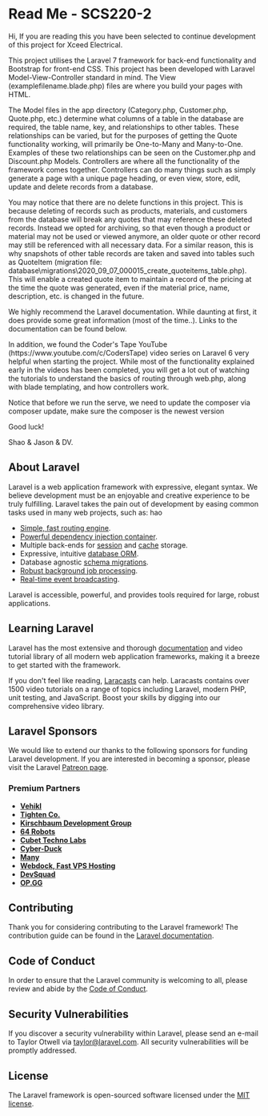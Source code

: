 <h1>Read Me - SCS220-2</h1>
<p>Hi, If you are reading this you have been selected to continue development of this project for Xceed Electrical.</p>
<p>This project utilises the Laravel 7 framework for back-end functionality and Bootstrap for front-end CSS. This project has been developed with Laravel Model-View-Controller standard in mind.
The View (examplefilename.blade.php) files are where you build your pages with HTML.</p>
<p>The Model files in the app directory (Category.php, Customer.php, Quote.php, etc.) determine what columns of a table in the database are required, the table name, key, and relationships to other tables. These relationships can be varied, but for the purposes of getting the Quote functionality working, will primarily be One-to-Many and Many-to-One. Examples of these two relationships can be seen on the Customer.php and Discount.php Models.
Controllers are where all the functionality of the framework comes together. Controllers can do many things such as simply generate a page with a unique page heading, or even view, store, edit, update and delete records from a database.</p>

<p>You may notice that there are no delete functions in this project. This is because deleting of records such as products, materials, and customers from the database will break any quotes that may reference these deleted records. Instead we opted for archiving, so that even though a product or material may not be used or viewed anymore, an older quote or other record may still be referenced with all necessary data. For a similar reason, this is why snapshots of other table records are taken and saved into tables such as QuoteItem (migration file: database\migrations\2020_09_07_000015_create_quoteitems_table.php). This will enable a created quote item to maintain a record of the pricing at the time the quote was generated, even if the material price, name, description, etc. is changed in the future.<p>

<p>We highly recommend the Laravel documentation. While daunting at first, it does provide some great information (most of the time..). Links to the documentation can be found below.</p>

<p>In addition, we found the Coder's Tape YouTube (https://www.youtube.com/c/CodersTape) video series on Laravel 6 very helpful when starting the project. While most of the functionality explained early in the videos has been completed, you will get a lot out of watching the tutorials to understand the basics of routing through web.php, along with blade templating, and how controllers work.</p>

<p> Notice that before we run the serve, we need to update the composer via  composer update, make sure the composer is the newest version</p>
<p>Good luck!</p>

<p>Shao & Jason & DV.</p>

## About Laravel

Laravel is a web application framework with expressive, elegant syntax. We believe development must be an enjoyable and creative experience to be truly fulfilling. Laravel takes the pain out of development by easing common tasks used in many web projects, such as:
hao
- [Simple, fast routing engine](https://laravel.com/docs/routing).
- [Powerful dependency injection container](https://laravel.com/docs/container).
- Multiple back-ends for [session](https://laravel.com/docs/session) and [cache](https://laravel.com/docs/cache) storage.
- Expressive, intuitive [database ORM](https://laravel.com/docs/eloquent).
- Database agnostic [schema migrations](https://laravel.com/docs/migrations).
- [Robust background job processing](https://laravel.com/docs/queues).
- [Real-time event broadcasting](https://laravel.com/docs/broadcasting).

Laravel is accessible, powerful, and provides tools required for large, robust applications.

## Learning Laravel

Laravel has the most extensive and thorough [documentation](https://laravel.com/docs) and video tutorial library of all modern web application frameworks, making it a breeze to get started with the framework.

If you don't feel like reading, [Laracasts](https://laracasts.com) can help. Laracasts contains over 1500 video tutorials on a range of topics including Laravel, modern PHP, unit testing, and JavaScript. Boost your skills by digging into our comprehensive video library.

## Laravel Sponsors

We would like to extend our thanks to the following sponsors for funding Laravel development. If you are interested in becoming a sponsor, please visit the Laravel [Patreon page](https://patreon.com/taylorotwell).

### Premium Partners

- **[Vehikl](https://vehikl.com/)**
- **[Tighten Co.](https://tighten.co)**
- **[Kirschbaum Development Group](https://kirschbaumdevelopment.com)**
- **[64 Robots](https://64robots.com)**
- **[Cubet Techno Labs](https://cubettech.com)**
- **[Cyber-Duck](https://cyber-duck.co.uk)**
- **[Many](https://www.many.co.uk)**
- **[Webdock, Fast VPS Hosting](https://www.webdock.io/en)**
- **[DevSquad](https://devsquad.com)**
- **[OP.GG](https://op.gg)**

## Contributing

Thank you for considering contributing to the Laravel framework! The contribution guide can be found in the [Laravel documentation](https://laravel.com/docs/contributions).

## Code of Conduct

In order to ensure that the Laravel community is welcoming to all, please review and abide by the [Code of Conduct](https://laravel.com/docs/contributions#code-of-conduct).

## Security Vulnerabilities

If you discover a security vulnerability within Laravel, please send an e-mail to Taylor Otwell via [taylor@laravel.com](mailto:taylor@laravel.com). All security vulnerabilities will be promptly addressed.

## License

The Laravel framework is open-sourced software licensed under the [MIT license](https://opensource.org/licenses/MIT).

